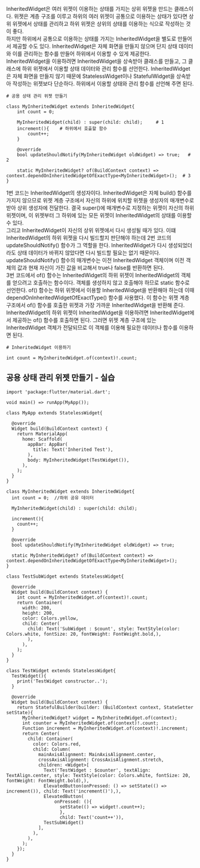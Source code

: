 InheritedWidget은 여러 위젯이 이용하는 상태를 가지는 상위 위젯을 만드는 클래스이다. 위젯은 계층 구조를 이루고 하위의 여러 위젯이 공통으로 이용하는 상태가 있다면 상위 위젯에서 상태를 관리하고 하위 위젯은 상위의 상태를 이용하는 식으로 작성하는 것이 좋다.  
하지만 하위에서 공통으로 이용하는 상태를 가지는 InheritedWidget을 별도로 만들어서 제공할 수도 있다. InheritedWidget은 자체 화면을 만들지 않으며 단지 상태 데이터와 이를 관리하는 함수를 만들어 하위에서 이용할 수 있게 제공한다.  
InheritedWidget을 이용하려면 InheritedWidget을 상속받아 클래스를 만들고, 그 클래스에 하위 위젯에서 이용할 상태 데이터와 관리 함수를 선언한다. InheritedWidget은 자체 화면을 만들지 않기 때문에 StatelessWidget이나 StatefulWidget을 상속받아 작성하는 위젯보다 단순하다. 하위에서 이용할 상태와 관리 함수를 선언해 주면 된다.
```
# 공용 상태 관리 위젯 만들기

class MyInheritedWidget extends InheritedWidget{
    int count = 0;

    MyInheritedWidget(child) : super(child: child);     # 1
    increment(){    # 하위에서 호출할 함수
        count++;
    }

    @override
    bool updateShouldNotify(MyInheritedWidget oldWidget) => true;   # 2

    static MyInheritedWidget? of(BuildContext context) => context.dependOnInheritedWidgetOfExactType<MyInheritedWidget>();  # 3
}
```
1번 코드는 InheritedWidget의 생성자이다. InheritedWidget은 자체 build() 함수를 가지지 않으므로 위젯 계층 구조에서 자신의 하위에 위치할 위젯을 생성자의 매개변수로 받아 상위 생성자에 전달한다. 결국 super()에 매개변수로 지정하는 위젯이 자신의 하위 위젯이며, 이 위젯부터 그 하위에 있는 모든 위젯이 InheritedWidget의 상태를 이용할 수 있다.  
그리고 InheritedWidget이 자신의 상위 위젯에서 다시 생성될 때가 있다. 이떄 InheritedWidget의 하위 위젯을 다시 빌드할지 판단해야 하는데 2번 코드의 updateShouldNotify() 함수가 그 역할을 한다. InheritedWidget가 다시 생성되었더라도 상태 데이터가 바뀌지 않았다면 다시 빌드할 필요는 없기 때문이다. updateShouldNotify() 함수의 매개변수는 이전 InheritedWidget 객체이며 이전 객체의 값과 현재 자신이 가진 값을 비교해서 true나 false를 반환하면 된다.  
3번 코드에서 of() 함수는 InheritedWidget의 하위 위젯이 InheritedWidget의 객체를 얻으려고 호출하는 함수이다. 객체를 생성하지 않고 호출해야 하므로 static 함수로 선언한다. of() 함수는 하위 위젯에서 이용할 InheritedWidget을 반환해야 하는데 이때 dependOnInheritedWidgetOfExactType() 함수를 사용했다. 이 함수는 위젯 계층 구조에서 of() 함수를 호출한 위젯과 가장 가까운 InheritedWidget을 반환해 준다.  
InheritedWidget의 하위 위젯이 InheritedWidget을 이용하려면 InheritedWidget에서 제공하는 of() 함수를 호출하면 된다. 그러면 위젯 계층 구조에 있는 InheritedWidget 객체가 전달되므로 이 객체를 이용해 필요한 데이터나 함수를 이용하면 된다.
```
# InheritedWidget 이용하기

int count = MyInheritedWidget.of(context)!.count;
```

## 공용 상태 관리 위젯 만들기 - 실습
```
import 'package:flutter/material.dart';

void main() => runApp(MyApp());

class MyApp extends StatelessWidget{

  @override
  Widget build(BuildContext context) {
    return MaterialApp(
      home: Scaffold(
        appBar: AppBar(
          title: Text('Inherited Test'),
        ),
        body: MyInheritedWidget(TestWidget()),
      ),
    );
  }
}

class MyInheritedWidget extends InheritedWidget{
  int count = 0;  //하위 공유 데이터

  MyInheritedWidget(child) : super(child: child);

  increment(){
    count++;
  }

  @override
  bool updateShouldNotify(MyInheritedWidget oldWidget) => true;

  static MyInheritedWidget? of(BuildContext context) => context.dependOnInheritedWidgetOfExactType<MyInheritedWidget>();
}

class TestSubWidget extends StatelessWidget{

  @override
  Widget build(BuildContext context) {
    int count = MyInheritedWidget.of(context)!.count;
    return Container(
      width: 200,
      height: 200,
      color: Colors.yellow,
      child: Center(
        child: Text('SubWidget : $count', style: TextStyle(color: Colors.white, fontSize: 20, fontWeight: FontWeight.bold,),
        ),
      ),
    );
  }
}

class TestWidget extends StatelessWidget{
  TestWidget(){
    print('TestWidget constructor..');
  }

  @override
  Widget build(BuildContext context) {
    return StatefulBuilder(builder: (BuildContext context, StateSetter setState){
      MyInheritedWidget? widget = MyInheritedWidget.of(context);
      int counter = MyInheritedWidget.of(context)!.count;
      Function increment = MyInheritedWidget.of(context)!.increment;
      return Center(
        child: Container(
          color: Colors.red,
          child: Column(
            mainAxisAlignment: MainAxisAlignment.center,
            crossAxisAlignment: CrossAxisAlignment.stretch,
            children: <Widget>[
              Text('TestWidget : $counter', textAlign: TextAlign.center, style: TextStyle(color: Colors.white, fontSize: 20, fontWeight: FontWeight.bold),),
              ElevatedButton(onPressed: () => setState(() => increment()), child: Text('increment()'),),
              ElevatedButton(
                  onPressed: (){
                    setState(() => widget!.count++);
                    },
                    child: Text('count++')),
              TestSubWidget()
            ],
          ),
        ),
      );
    });
  }
}
```
